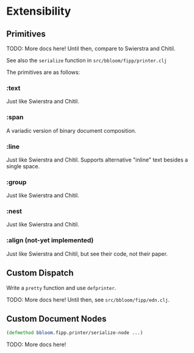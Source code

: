 # Extensibility

## Primitives

TODO: More docs here! Until then, compare to Swierstra and Chitil.

See also the `serialize` function in `src/bbloom/fipp/printer.clj`

The primitives are as follows:

### :text

Just like Swierstra and Chitil.

### :span

A variadic version of binary document composition.

### :line

Just like Swierstra and Chitil.
Supports alternative "inline" text besides a single space.

### :group

Just like Swierstra and Chitil.

### :nest

Just like Swierstra and Chitil.

### :align (not-yet implemented)

Just like Swierstra and Chitil, but see their code, not their paper.


## Custom Dispatch

Write a `pretty` function and use `defprinter`.

TODO: More docs here!  Until then, see `src/bbloom/fipp/edn.clj`.

## Custom Document Nodes

```clojure
(defmethod bbloom.fipp.printer/serialize-node ...)
```

TODO: More docs here!
